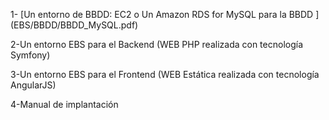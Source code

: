 

1- [Un entorno de BBDD: EC2 o Un Amazon RDS for MySQL para la BBDD ] (EBS/BBDD/BBDD_MySQL.pdf)

2-Un entorno EBS para el Backend (WEB PHP realizada con tecnología Symfony)

3-Un entorno EBS para el Frontend (WEB Estática realizada con tecnología AngularJS)

4-Manual de implantación

